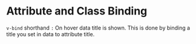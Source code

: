 # Attribute and Class Binding

`v-bind` shorthand `:` On hover data title is shown. This is done by binding a title you set in data to attribute title.